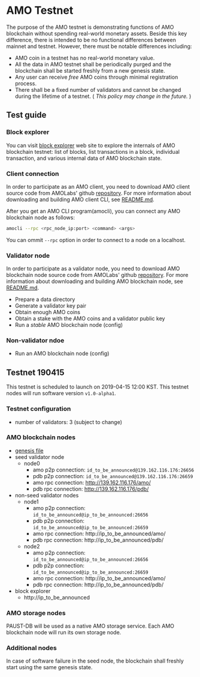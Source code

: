 # AMO Testnet
The purpose of the AMO testnet is demonstrating functions of AMO blockchain without spending real-world monetary assets. Beside this key difference, there is intended to be no functional differences between mainnet and testnet.
However, there must be notable differences including:
- AMO coin in a testnet has no real-world monetary value.
- All the data in AMO testnet shall be periodically purged and the blockchain shall be started freshly from a new genesis state.
- Any user can receive *free* AMO coins through minimal registration process.
- There shall be a fixed number of validators and cannot be changed during the lifetime of a testnet. ( *This policy may change in the future.* )

## Test guide
### Block explorer
You can visit [block explorer]() web site to explore the internals of AMO blockchain testnet: list of blocks, list transactions in a block, individual transaction, and various internal data of AMO blockchain state.

### Client connection
In order to participate as an AMO client, you need to download AMO client source code from AMOLabs' github [repository](https://github.com/amolabs/amoabci). For more information about downloading and building AMO client CLI, see [README.md](https://github.com/amolabs/amoabci/blob/master/README.md).

After you get an AMO CLI program(amocli), you can connect any AMO blockchain node as follows:
```bash
amocli --rpc <rpc_node_ip:port> <command> <args>
```
You can ommit `--rpc` option in order to connect to a node on a localhost.

### Validator node
In order to participate as a validator node, you need to download AMO blockchain node source code from AMOLabs' github [repository](https://github.com/amolabs/amoabci). For more information about downloading and building AMO blockchain node, see [README.md](https://github.com/amolabs/amoabci/blob/master/README.md).

- Prepare a data directory
- Generate a validator key pair
- Obtain enough AMO coins
- Obtain a stake with the AMO coins and a validator public key
- Run a _stable_ AMO blockchain node (config)

### Non-validator ndoe
- Run an AMO blockchain node (config)

## Testnet 190415
This testnet is scheduled to launch on 2019-04-15 12:00 KST. This testnet nodes will run software version `v1.0-alpha1`.

### Testnet configuration
- number of validators: 3 (subject to change)

### AMO blockchain nodes
- [genesis file](files/testnet_190415/genesis.json)
- seed validator node
    - node0
        - amo p2p connection: ` id_to_be_announced@139.162.116.176:26656 `
        - pdb p2p connection: ` id_to_be_announced@139.162.116.176:26659 `
        - amo rpc connection: http://139.162.116.176/amo/
        - pdb rpc connection: http://139.162.116.176/pdb/
- non-seed validator nodes
    - node1
        - amo p2p connection: ` id_to_be_announced@ip_to_be_announced:26656 `
        - pdb p2p connection: ` id_to_be_announced@ip_to_be_announced:26659 `
        - amo rpc connection: http://ip_to_be_announced/amo/
        - pdb rpc connection: http://ip_to_be_announced/pdb/
    - node2
        - amo p2p connection: ` id_to_be_announced@ip_to_be_announced:26656 `
        - pdb p2p connection: ` id_to_be_announced@ip_to_be_announced:26659 `
        - amo rpc connection: http://ip_to_be_announced/amo/
        - pdb rpc connection: http://ip_to_be_announced/pdb/
- block explorer
    - http://ip_to_be_announced

### AMO storage nodes
PAUST-DB will be used as a native AMO storage service. Each AMO blockchain node will run its own storage node.

### Additional nodes
In case of software failure in the seed node, the blockchain shall freshly start using the same genesis state.
